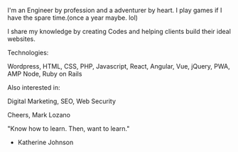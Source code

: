 I'm an Engineer by profession and a adventurer by heart.
I play games if I have the spare time.(once a year maybe. lol)

I share my knowledge by creating Codes and helping clients build their ideal websites.

Technologies:

Wordpress, HTML, CSS, PHP, Javascript, React, Angular, Vue, jQuery, PWA, AMP
Node, Ruby on Rails

Also interested in:

Digital Marketing, SEO, Web Security

Cheers,
Mark Lozano


"Know how to learn. Then, want to learn."
- Katherine Johnson

